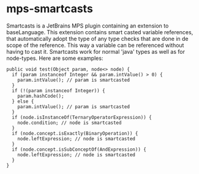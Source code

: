 # mps-smartcasts
Smartcasts is a JetBrains MPS plugin containing an extension to baseLanguage.
This extension contains smart casted variable references, that automatically adopt 
the type of any type checks that are done in de scope of the reference. 
This way a variable can be referenced without having to cast it.
Smartcasts work for normal 'java' types as well as for node-types.
Here are some examples:
```
public void test(Object param, node<> node) { 
  if (param instanceof Integer && param.intValue() > 0) { 
    param.intValue(); // param is smartcasted
  } 
  if (!(param instanceof Integer)) { 
    param.hashCode(); 
  } else { 
    param.intValue(); // param is smartcasted
  } 
  if (node.isInstanceOf(TernaryOperatorExpression)) { 
    node.condition; // node is smartcasted
  } 
  if (node.concept.isExactly(BinaryOperation)) { 
    node.leftExpression; // node is smartcasted
  } 
  if (node.concept.isSubConceptOf(AndExpression)) { 
    node.leftExpression; // node is smartcasted
  } 
}
```

